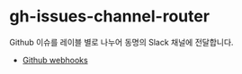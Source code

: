 gh-issues-channel-router
========================

Github 이슈를 레이블 별로 나누어 동명의 Slack 채널에 전달합니다.

- [Github webhooks](http://developer.github.com/webhooks/)
